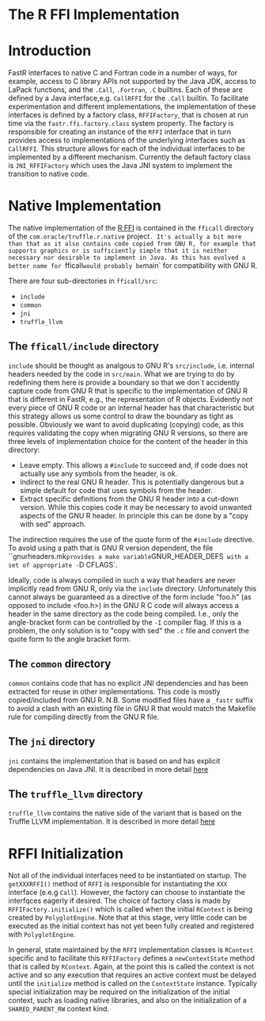 # The R FFI Implementation

# Introduction
FastR interfaces to native C and Fortran code in a number of ways, for example, access to C library APIs not supported by the Java JDK, access to LaPack functions, and the `.Call`, `.Fortran`, `.C` builtins. Each of these are defined by a Java interface,e.g. `CallRFFI` for the `.Call` builtin. To facilitate experimentation and different implementations, the implementation of these interfaces is defined by a factory class, `RFFIFactory`, that is chosen at run time via the `fastr.ffi.factory.class` system property. The factory is responsible for creating an instance of the `RFFI` interface that in turn provides access to implementations of the underlying interfaces such as `CallRFFI`. This structure allows
for each of the individual interfaces to be implemented by a different mechanism. Currently the default factory class is `JNI_RFFIFactory` which uses the Java JNI system to implement the transition to native code.

# Native Implementation
The native implementation of the [R FFI](https://cran.r-project.org/doc/manuals/r-release/R-exts.html) is contained in the `fficall` directory of
the `com.oracle/truffle.r.native` project`. It's actually a bit more than that as it also contains code copied from GNU R, for example that supports graphics or is sufficiently
simple that it is neither necessary nor desirable to implement in Java. As this has evolved a better name for `fficall` would probably be `main`
for compatibility with GNU R.

 There are four sub-directories in `fficall/src`:
 * `include`
 * `common`
 * `jni`
 * `truffle_llvm`

## The `fficall/include` directory

`include` should be thought as analgous to GNU R's `src/include`, i.e. internal headers needed by the code in `src/main`.
What we are trying to do by redefining them here is provide a boundary so that we don`t accidently capture code from GNU R that
is specific to the implementation of GNU R that is different in FastR, e.g., the representation of R objects. Evidently not every
piece of GNU R code or an internal header has that characteristic but this strategy allows us some control to draw the boundary as
tight as possible. Obviously we want to avoid duplicating (copying) code, as this requires validating the copy when migrating GNU R versions,
so there are three levels of implementation choice for the content of the header in this directory:

* Leave empty. This allows a `#include` to succeed and, if code does not actually use any symbols from the header, is ok.
* Indirect to the real GNU R header. This is potentially dangerous but a simple default for code that uses symbols from the header.
* Extract specific definitions from the GNU R header into a cut-down version. While this copies code it may be necessary to avoid unwanted aspects of the GNU R header. In principle this can be done by a "copy with sed" approach.

The indirection requires the use of the quote form of the `#include` directive. To avoid using a path that is GNU R version dependent,
the file ``gnurheaders.mk` provides a make variable `GNUR_HEADER_DEFS` with a set of appropriate -`D CFLAGS`.

Ideally, code is always compiled in such a way that headers are never implicitly read from GNU R, only via the `include` directory.
Unfortunately this cannot always be guaranteed as a directive of the form include "foo.h" (as opposed to include <foo.h>) in the
GNU R C code will always access a header in the same directory as the code being compiled. I.e., only the angle-bracket form can be controlled
by the `-I` compiler flag. If this is a problem, the only solution is to "copy with sed" the `.c` file and convert the quote form to the
angle bracket form.

## The `common` directory
`common` contains code that has no explicit JNI dependencies and has been extracted for reuse in other implementations. This code is mostly
copied/included from GNU R. N.B. Some modified files have a `_fastr` suffix to avoid a clash with an existing file in GNU R that would match
the Makefile rule for compiling directly from the GNU R file.

## The `jni` directory
`jni` contains the implementation that is based on and has explicit dependencies on Java JNI. It is described in more detail [here](jni_ffi.md)

## The `truffle_llvm` directory

`truffle_llvm` contains the native side of the variant that is based on the Truffle LLVM implementation. It is described in more detail [here](truffle_llvm_ffi.md)

# RFFI Initialization
Not all of the individual interfaces need to be instantiated on startup. The `getXXXRFFI()` method of `RFFI` is responsible for instantiating the `XXX` interface (e.e.g `Call`).
However, the factory can choose to instantiate the interfqces eagerly if desired. The choice of factory class is made by `RFFIFactory.initialize()` which is called when the
initial `RContext` is being created by `PolyglotEngine`. Note that at this stage, very little code can be executed as the initial context has not yet been fully created and registered with `PolyglotEngine`.

In general, state maintained by the `RFFI` implementation classes is `RContext` specific and to facilitate this `RFFIFactory` defines a `newContextState` method that is called by `RContext`. Again, at the point this is called the context is not active and so any execution that requires an active context must be delayed until the `initialize` method is called on the `ContextState` instance. Typically special initialization may be required on the initialization of the initial context, such as loading native libraries, and also on the initialization of a `SHARED_PARENT_RW` context kind.
